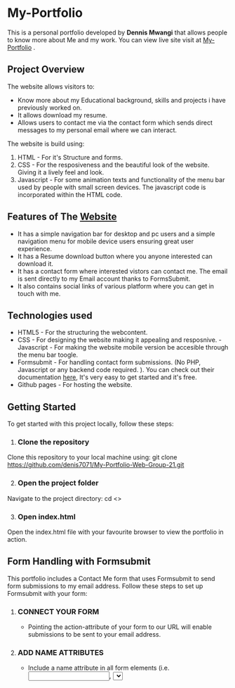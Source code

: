 # My-Portfolio
This is a personal portfolio developed by **Dennis Mwangi** that allows people to know more about Me and my work. You can view  live site visit at  [My-Portfolio](https://denis7071.github.io/My-Portfolio-Web-Group-21/#home) .

## Project Overview

The website allows visitors to:
- Know more about my Educational background, skills and projects i have previously worked on.
- It allows download my resume.
- Allows users to contact me via the contact form which sends direct messages to my personal email where we can interact.

The website is build using:
1. HTML - For it's Structure and forms.
2. CSS - For the resposiveness and the beautiful look of the website. Giving it a lively feel and look.
3. Javascript - For some animation texts and functionality of the menu bar used by people with small screen devices. The javascript code is incorporated within the HTML code.

## Features of The [Website](https://denis7071.github.io/My-Portfolio-Web-Group-21/)
- It has a simple navigation bar for desktop and pc users and a simple navigation menu for mobile device users ensuring great user experience.
- It has a Resume download button where you anyone interested can download it.
- It has a contact form where interested vistors can contact me. The email is sent directly to my Email account thanks to FormsSubmit.
- It also contains social links of various platform where you can get in touch with me.

## Technologies used
- HTML5 - For the structuring the webcontent.
- CSS - For designing the website making it appealing and resposnive.
-Javascript - For making the website mobile version be accesible through the menu bar toogle.
- Formsubmit - For handling contact form submissions. (No PHP, Javascript or any backend code required.
). You can check out their documentation [here](https://formsubmit.co/documentation), It's very easy to get started and it's free.
- Github pages - For hosting the website.

## Getting Started
To get started with this project locally, follow these steps:

1. ### Clone the repository
Clone this repository to your local machine using:
git clone https://github.com/denis7071/My-Portfolio-Web-Group-21.git

2. ### Open the project folder
Navigate to the project directory:
cd <>

3. ### Open index.html
Open the index.html file with your favourite browser to view the portfolio in action.

## Form Handling with Formsubmit
This portfolio includes a Contact Me form that uses Formsubmit to send form submissions to my email address. Follow these steps to set up Formsubmit with your form:

1. ### CONNECT YOUR FORM
    - Pointing the action-attribute of your form to our URL will enable submissions to be sent to your email address.

<form action="https://formsubmit.co/your@email.com" method="POST" />

2. ### ADD NAME ATTRIBUTES
    - Include a name attribute in all form elements (i.e. <input>, <select>, and <textarea>) to receive the submission data.

<input type="email" name="email">

3. ### SEND AND CONFIRM
    - Submit the form once. This first-time-use will trigger an email requesting confirmation.
You can visit their [Documentation](https://formsubmit.co/documentation) to learn more about how to use Formsubmit


Contact
Feel free to reach out to me via the contact form or at my email:
Email: denwebservices@gmail.com

To view the live site visit **[My-Portfolio]**(https://denis7071.github.io/)
